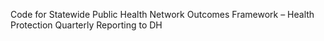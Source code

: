 Code for Statewide Public Health Network Outcomes Framework – Health Protection Quarterly Reporting to DH
